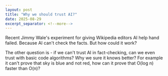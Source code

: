 ```yaml
---
layout: post
title: "Why we should trust AI?"
date: 2025-08-29
excerpt_separator: <!--more-->
---
```


Recent Jimmy Wale's experiment for giving Wikipedia editors AI help hand failed. Because AI can't check the facts. But how could it work?

The other question is - if we can't trust AI in fact-checking, can we even trust with basic code algorithms? Why we sure it knows better? For example it can't prove that sky is blue and not red, how can it prove that O(log n) faster than O(n)?